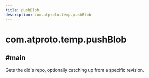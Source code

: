 ```yaml
---
title: pushBlob
description: com.atproto.temp.pushBlob
---
```


# com.atproto.temp.pushBlob

## #main

Gets the did's repo, optionally catching up from a specific revision.
